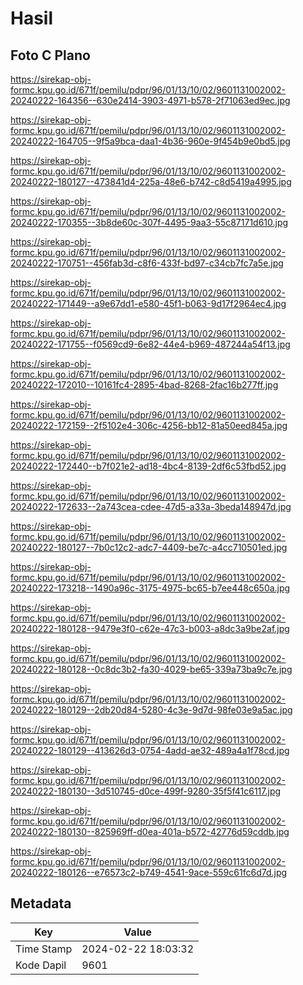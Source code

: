 # Hasil

## Foto C Plano

https://sirekap-obj-formc.kpu.go.id/671f/pemilu/pdpr/96/01/13/10/02/9601131002002-20240222-164356--630e2414-3903-4971-b578-2f71063ed9ec.jpg

https://sirekap-obj-formc.kpu.go.id/671f/pemilu/pdpr/96/01/13/10/02/9601131002002-20240222-164705--9f5a9bca-daa1-4b36-960e-9f454b9e0bd5.jpg

https://sirekap-obj-formc.kpu.go.id/671f/pemilu/pdpr/96/01/13/10/02/9601131002002-20240222-180127--473841d4-225a-48e6-b742-c8d5419a4995.jpg

https://sirekap-obj-formc.kpu.go.id/671f/pemilu/pdpr/96/01/13/10/02/9601131002002-20240222-170355--3b8de60c-307f-4495-9aa3-55c87171d610.jpg

https://sirekap-obj-formc.kpu.go.id/671f/pemilu/pdpr/96/01/13/10/02/9601131002002-20240222-170751--456fab3d-c8f6-433f-bd97-c34cb7fc7a5e.jpg

https://sirekap-obj-formc.kpu.go.id/671f/pemilu/pdpr/96/01/13/10/02/9601131002002-20240222-171449--a9e67dd1-e580-45f1-b063-9d17f2964ec4.jpg

https://sirekap-obj-formc.kpu.go.id/671f/pemilu/pdpr/96/01/13/10/02/9601131002002-20240222-171755--f0569cd9-6e82-44e4-b969-487244a54f13.jpg

https://sirekap-obj-formc.kpu.go.id/671f/pemilu/pdpr/96/01/13/10/02/9601131002002-20240222-172010--10161fc4-2895-4bad-8268-2fac16b277ff.jpg

https://sirekap-obj-formc.kpu.go.id/671f/pemilu/pdpr/96/01/13/10/02/9601131002002-20240222-172159--2f5102e4-306c-4256-bb12-81a50eed845a.jpg

https://sirekap-obj-formc.kpu.go.id/671f/pemilu/pdpr/96/01/13/10/02/9601131002002-20240222-172440--b7f021e2-ad18-4bc4-8139-2df6c53fbd52.jpg

https://sirekap-obj-formc.kpu.go.id/671f/pemilu/pdpr/96/01/13/10/02/9601131002002-20240222-172633--2a743cea-cdee-47d5-a33a-3beda148947d.jpg

https://sirekap-obj-formc.kpu.go.id/671f/pemilu/pdpr/96/01/13/10/02/9601131002002-20240222-180127--7b0c12c2-adc7-4409-be7c-a4cc710501ed.jpg

https://sirekap-obj-formc.kpu.go.id/671f/pemilu/pdpr/96/01/13/10/02/9601131002002-20240222-173218--1490a96c-3175-4975-bc65-b7ee448c650a.jpg

https://sirekap-obj-formc.kpu.go.id/671f/pemilu/pdpr/96/01/13/10/02/9601131002002-20240222-180128--9479e3f0-c62e-47c3-b003-a8dc3a9be2af.jpg

https://sirekap-obj-formc.kpu.go.id/671f/pemilu/pdpr/96/01/13/10/02/9601131002002-20240222-180128--0c8dc3b2-fa30-4029-be65-339a73ba9c7e.jpg

https://sirekap-obj-formc.kpu.go.id/671f/pemilu/pdpr/96/01/13/10/02/9601131002002-20240222-180129--2db20d84-5280-4c3e-9d7d-98fe03e9a5ac.jpg

https://sirekap-obj-formc.kpu.go.id/671f/pemilu/pdpr/96/01/13/10/02/9601131002002-20240222-180129--413626d3-0754-4add-ae32-489a4a1f78cd.jpg

https://sirekap-obj-formc.kpu.go.id/671f/pemilu/pdpr/96/01/13/10/02/9601131002002-20240222-180130--3d510745-d0ce-499f-9280-35f5f41c6117.jpg

https://sirekap-obj-formc.kpu.go.id/671f/pemilu/pdpr/96/01/13/10/02/9601131002002-20240222-180130--825969ff-d0ea-401a-b572-42776d59cddb.jpg

https://sirekap-obj-formc.kpu.go.id/671f/pemilu/pdpr/96/01/13/10/02/9601131002002-20240222-180126--e76573c2-b749-4541-9ace-559c61fc6d7d.jpg


## Metadata

| Key        | Value               |
| ---------- | ------------------- |
| Time Stamp | 2024-02-22 18:03:32 |
| Kode Dapil | 9601                |



